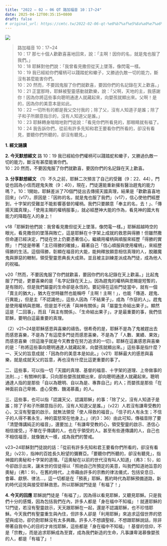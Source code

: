 ```yaml
---
title: "2022 – 02 – 06 QT 路加福音 10：17~24"
date: 2025-04-12T00:35:15+0800
draft: false
# original_url: https://cmtc.tw/2022-02-06-qt-%e8%b7%af%e5%8a%a0%e7%a6%8f%e9%9f%b3-10%ef%bc%9a1724
---
```


![](/images/qt.jpg)
> 路加福音 10：17\~24  
> 10：17 那七十個人歡歡喜喜地回來，說：「主啊！因你的名，就是鬼也服了我們。」  
> 10：18 耶穌對他們說：「我曾看見撒但從天上墜落，像閃電一樣。  
> 10：19 我已經給你們權柄可以踐踏蛇和蠍子，又勝過仇敵一切的能力，斷沒有甚麼能害你們。  
> 10：20 然而，不要因鬼服了你們就歡喜，要因你們的名記錄在天上歡喜。」  
> 10：21 正當那時，耶穌被聖靈感動就歡樂，說：「父啊，天地的主，我感謝你！因為你將這些事向聰明通達人就藏起來，向嬰孩就顯出來。父啊！是的，因為你的美意本是如此。  
> 10：22 一切所有的都是我父交付我的；除了父，沒有人知道子是誰；除了子和子所願意指示的，沒有人知道父是誰。」  
> 10：23 耶穌轉身暗暗地對門徒說：「看見你們所看見的，那眼睛就有福了。  
> 10：24 我告訴你們，從前有許多先知和君王要看你們所看的，卻沒有看見，要聽你們所聽的，卻沒有聽見。」

**1. 經文誦讀**

**2.  今天默想經文**
路 10：19 我已經給你們權柄可以踐踏蛇和蠍子，又勝過仇敵一切的能力，斷沒有甚麼能害你們。  
10：20 然而，不要因鬼服了你們就歡喜，要因你們的名記錄在天上歡喜。

**3. 分享默想經文**
（1）不久之前，耶穌二次預言了自己的受難（9：22、44），門徒也因為小信而趕鬼失敗（9：40），現在，門徒還能重新擁有醫治趕鬼的能力嗎？。10：1開始，耶穌差派了70個門徒出去傳揚天國真理，結果是「歡歡喜喜地回來」（v17）。原因是：「因祢的名，就是鬼也服了我們」（v17），信心使他們經歷到，十字架的受難並不能影響基督的權柄。我們只要願意「奉主的名，去！」、「傳揚天國真理」、「使用主賜的權柄服事」，就必經歷神大能的作為，看見神的國大有能力的降臨在人的身上！

v18「耶穌對他們說：我曾看見撒但從天上墜落，像閃電一樣。」耶穌超越時空的眼光，看見撒但的墜落與敗亡，這是耶穌在十字架上成就的救恩與得勝！但雖然撒但命運已經決定，門徒在世上仍要憑著信心，繼續用權柄與順服來經歷「得勝的實際」！門徒是帶著「主已得勝的確據」，藉著自己「信心順服與使用權柄」，來經歷得勝的生活。這個得勝，彰顯在福音的大能，能夠釋放願意相信真理的人，脫離魔鬼與罪惡的轄制，領受聖靈恩典長大成熟，並且被主訓練差派成為門徒，成為他人的祝福。

v20「然而，不要因鬼服了你們就歡喜，要因你們的名記錄在天上歡喜。」比起鬼服了門徒，更要喜樂的是「名字記錄在天上」。因為趕鬼的權柄與恩賜是短暫的，是有限的，但是我們屬靈的生命卻是永恆的。要記得在這些門徒當中，就有一個「賣主的猶大」，猶大在世時雖然也能稱呼「主啊！主啊！」，也能「傳道、趕鬼、行異能」，但是主「不認識他」，這些人因為「不結果子」，成為「作惡的人」。趕鬼是使用權柄與恩賜，但是並不代表「與神有關係」與「屬靈生命結出果子」。顯然這是「二回事」，而且「與主有關係」、「生命結出果子」，才是最重要的事，我們信耶穌，要明白這最重要的真理。

（2）v21\~24是耶穌感恩與喜樂的禱告。很希奇的是，耶穌不是為了鬼被趕出去而感恩喜樂，不是為了有這麼多門徒而感恩喜樂，不是為了「人數、業績、果效」而感恩喜樂（但這幾乎就是今天教會在努力追求的一切）。耶穌在這裏感恩與喜樂的是：「祢將這些事向聰明通達人就藏起來，向嬰孩就顯出來。」這些事是指什麼？  
一、天父的旨意成就：「因為你的美意本是如此。」（v21）耶穌最大的感恩與喜樂，就是成就天父的旨意，再也沒有什麼比這更重要的事了。

二、這些事，可以指一切「天國的真理、基督的福音、十字架的道理、上帝做事的法則…」：有關神的事，只向那些嬰孩就顯出來，卻向聰明通達人就藏起來。聰明通達人指的是那些「自以為聰明、自以為是、專靠自己」的人；而嬰孩是那些「在神面前自己卑微、虛心受教、饑渴慕義」的人。

三、這些事，也可以指「認識天父、認識耶穌」的事：「除了父，沒有人知道子是誰；除了子和子所願意指示的，沒有人知道父是誰。」（v22）人若沒有謙卑受教的心，又沒有聖靈的啟示，就無法領受「使人得救的福音」。「信子的人有永生；不信子的人得不著永生，神的震怒常在他身上。」（約3：36）由此可知，傳福音除了要「清楚傳講純正的福音」，還要加上「有謙卑受教的心，領受聖靈的啟示、憑信心相信接受。」不單在乎傳講的人，也在乎領受的人。甚至有些連傳講的人，自己也不相信福音，就像猶大一樣，成為我們的警戒。

v23\~24耶穌對門徒說的話：「從前有許多先知和君王要看你們所看的，卻沒有看見」（v23），指神的百姓長久盼望的彌賽亞。「要聽你們所聽的，卻沒有聽見」，指神國的奧秘和十字架的道理。「這奧秘在以前的世代沒有叫人知道」（弗3：5），如今卻啟示出來，讓末世的信徒得以「照祂自己所預定的美意，叫我們知道祂旨意的奧秘」（弗1：9）。在舊約時代，上帝藉由許多的宗教的律法儀式，包括安息日、會幕、獻祭、律法…，這一切都是在「預表」耶穌。舊約時代為耶穌預備道路，新約時代迎見與接受耶穌救恩。所以耶穌說門徒是「有福了！」

**4. 今天的回應**
耶穌說門徒是「有福了」，因為得以看見耶穌，又聽見耶穌。只是我們十分的感慨，因為包括我們在內，許多人都是「身在福中不知福」！就連耶穌的12門徒，若沒有聖靈啟示，天天跟耶穌在一起，還是不認識耶穌，也不珍惜耶穌。今天我們有聖靈重生與內住，但許多人卻是「利用耶穌」來追求這個世界的慾望與成功，卻仍對耶穌沒有太多興趣。許多人不想讀聖經，不想跟耶穌說話，除非帶著自我中心的目的才肯找耶穌，這些都是「身在福中不知福」！基督的信仰，不是「宗教」，而是追求耶穌成為至寶，成為我們新造的生命，凡事謙卑渴慕像嬰孩的人，都是「有福了」！

